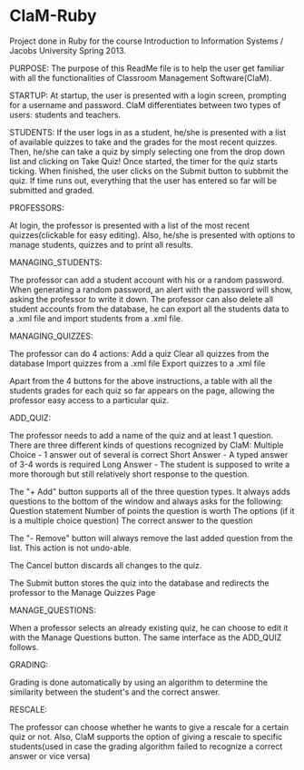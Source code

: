 ClaM-Ruby
===========

Project done in Ruby for the course Introduction to Information Systems / Jacobs University Spring 2013.

PURPOSE:
The purpose of this ReadMe file is to help the user get familiar with all the functionalities of Classroom Management Software(ClaM).


STARTUP:
At startup, the user is presented with a login screen, prompting for a username and password. ClaM differentiates between two types of users: students and teachers.

STUDENTS:
If the user logs in as a student, he/she is presented with a list of available quizzes to take and the grades for the most recent quizzes. Then, he/she can take a quiz by simply selecting one from the drop down list and clicking on Take Quiz! Once started, the timer for the quiz starts ticking. When finished, the user clicks on the Submit button to subbmit the quiz. If time runs out, everything that the user has entered so far will be submitted and graded.

PROFESSORS:

At login, the professor is presented with a list of the most recent quizzes(clickable for easy editing). Also, he/she is presented with options to manage students, quizzes and to print all results.

MANAGING_STUDENTS:

The professor can add a student account with his or a random password. When generating a random password, an alert with the password will show, asking the professor to write it down. The professor can also delete all student accounts from the database, he can export all the students data to a .xml file and import students from a .xml file.

MANAGING_QUIZZES:

The professor can do 4 actions:
	Add a quiz
	Clear all quizzes from the database
	Import quizzes from a .xml file
	Export quizzes to a .xml file

Apart from the 4 buttons for the above instructions, a table with all the students grades for each quiz so far appears on the page, allowing the professor easy access to a particular quiz.

ADD_QUIZ:

The professor needs to add a name of the quiz and at least 1 question. There are three different kinds of questions recognized by ClaM:
	Multiple Choice - 1 answer out of several is correct
	Short Answer - A typed answer of 3-4 words is required
	Long Answer - The student is supposed to write a more thorough but still relatively short response to the question.

The "+ Add" button supports all of the three question types. It always adds questions to the bottom of the window and always asks for the following:
	Question statement
	Number of points the question is worth
	The options (if it is a multiple choice question)
	The correct answer to the question

The "- Remove" button will always remove the last added question from the list. This action is not undo-able.

The Cancel button discards all changes to the quiz.

The Submit button stores the quiz into the database and redirects the professor to the Manage Quizzes Page

MANAGE_QUESTIONS:

When a professor selects an already existing quiz, he can choose to edit it with the Manage Questions button. The same interface as the ADD_QUIZ follows.

GRADING:

Grading is done automatically by using an algorithm to determine the similarity between the student's and the correct answer.

RESCALE:

The professor can choose whether he wants to give a rescale for a certain quiz or not. Also, ClaM supports the option of giving a rescale to specific students(used in case the grading algorithm failed to recognize a correct answer or vice versa)